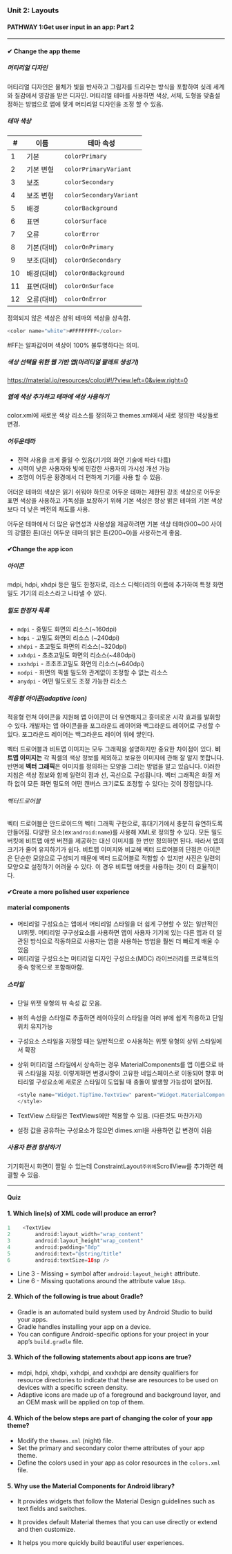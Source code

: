 ### Unit 2: Layouts

#### PATHWAY 1:Get user input in an app: Part 2

<hr/>

#### &#10004; Change the app theme

##### 머티리얼 디자인

머티리얼 디자인은 물체가 빛을 반사하고 그림자를 드리우는 방식을 포함하여 싲레 세계와 질감에서 영감을  받은 디자인. 머티리얼 테마를 사용하면 색상, 서체, 도형을 맞춤설정하는 방법으로 앱에 맞게 머티리얼 디자인을 조정 할 수 있음.

##### 테마 색상

| **#** | **이름**   | **테마 속성**           |
| ----- | ---------- | ----------------------- |
| 1     | 기본       | `colorPrimary`          |
| 2     | 기본 변형  | `colorPrimaryVariant`   |
| 3     | 보조       | `colorSecondary`        |
| 4     | 보조 변형  | `colorSecondaryVariant` |
| 5     | 배경       | `colorBackground`       |
| 6     | 표면       | `colorSurface`          |
| 7     | 오류       | `colorError`            |
| 8     | 기본(대비) | `colorOnPrimary`        |
| 9     | 보조(대비) | `colorOnSecondary`      |
| 10    | 배경(대비) | `colorOnBackground`     |
| 11    | 표면(대비) | `colorOnSurface`        |
| 12    | 오류(대비) | `colorOnError`          |

정의되지 않은 색상은 상위 테마의 색상을 상속함.

```kotlin
<color name="white">#FFFFFFFF</color>
```

#FF는 알파값이며 색상이 100% 불투명하다는 의미.

##### 색상 선택을 위한 웹 기반 앱(머리티얼 팔레트 생성기)

https://material.io/resources/color/#!/?view.left=0&view.right=0



##### 앱에 색상 추가하고 테마에 색상 사용하기

color.xml에 새로운 색상 리소스를 정의하고 themes.xml에서 새로 정의한 색상들로 변경.



##### 어두운테마 

- 전력 사용을 크게 줄일 수 있음(기기의 화면 기술에 따라 다름)
- 시력이 낮은 사용자와 빛에 민감한 사용자의 가시성 개선 가능
- 조명이 어두운 황경에서 더 편하게 기기를 사용 할 수 있음.

어더운 테마의 색상은 읽기 쉬워야 하므로 어두운 테마는 제한된 강조 색상으로 어두운 표면 색상을 사용하고 가독성을 보장하기 위해 기본 색상은 항상 밝은 테마의 기본 색상보다 더 낮은 버전의 채도를 사용.

어두운 테마에서 더 많은 유연성과 사용성을 제공하려면 기본 색상 테마(900~00 사이의 강렬한 톤)대신 어두운 테마의 밝은 톤(200~0)을 사용하는게 좋음.



#### &#10004;Change the app icon

##### 아이콘

mdpi, hdpi, xhdpi 등은 밀도 한정자로, 리소스 디렉터리의 이름에 추가하여 특정 화면 밀도 기기의 리소스라고 나타낼 수 있다.

##### 밀도 한정자 목록

- `mdpi` - 중밀도 화면의 리소스(~160dpi)
- `hdpi` - 고밀도 화면의 리소스 (~240dpi)
- `xhdpi` - 초고밀도 화면의 리소스(~320dpi)
- `xxhdpi` - 초초고밀도 화면의 리소스(~480dpi)
- `xxxhdpi` - 초초초고밀도 화면의 리소스(~640dpi)
- `nodpi` - 화면의 픽셀 밀도와 관계없이 조정할 수 없는 리소스
- `anydpi` - 어떤 밀도로도 조정 가능한 리소스

##### 적응형 아이콘(adaptive icon)

적응형 런쳐 아이콘을 지원해 앱 아이콘이 더 유연해지고 흥미로운 시각 효과를 발휘할 수 있다. 개발자는 앱 아이콘을을 포그라운드 레이어와 백그라운드 레이어로 구성할 수 있다. 포그라운드 레이어는 백그라운드 레이어 위에 쌓인다.

벡터 드로어블과  비트맵 이미지는 모두 그래픽을 설명하지만 중요한 차이점이 있다. **비트맵 이미지는** 각 픽셀의 색상 정보를 제외하고 보유한 이미지에 관해 잘 알지 못합니다. 반면에 **벡터 그래픽**은 이미지를 정의하는 모양을 그리는 방법을 알고 있습니다. 이러한 지침은 색상 정보와 함께 일련의 점과 선, 곡선으로 구성됩니다. 벡터 그래픽은 화질 저하 없이 모든 화면 밀도의 어떤 캔버스 크기로도 조정할 수 있다는 것이 장점입니다.

###### 벡터드로어블 

벡터 드로어블은 안드로이드의 벡터 그래픽 구현으로, 휴대기기에서 충분히 유연하도록 만들어짐. 다양한 요소(ex:```android:name```)를 사용해 XML로 정의할 수 있다. 모든 밀도 버킷에 비트맵 애셋 버전을 제공하는 대신 이미지를  한 번만 정의하면 된다. 따라서 앱의 크기가 줄어 유지하기가 쉽다. 비트맵 이미지와 비교해 벡터 드로어블의 단점은 아이콘은 단순한 모양으로 구성되기 때문에 벡터 드로어블로 적합할 수 있지만 사진은 일련의 모양으로 설정하기 어려울 수 있다. 이 경우 비트맵 애셋을 사용하는 것이 더 효율적이다.

#### &#10004;Create a more polished user experience

#### material components

- 머티리얼 구성요소는 앱에서 머티리얼 스타일을 더 쉽게 구현할 수 있는 일반적인 UI위젯. 머티리얼 구구성요소를 사용하면 앱이 사용자 기기에 있는 다른 앱과 더 일관된 방식으로 작동하므로 사용자는 앱을 사용하는 방법을 훨씬 더 빠르게 배울 수 있음
- 머티리얼 구성요소는 머티리얼 디자인 구성요소(MDC) 라이브러리를 프로젝트의 종속  항목으로 포함해야함.

##### 스타일

- 단일 위젯 유형의 뷰 속성 값 모음.

- 뷰의 속성을 스타일로 추출하면 레이아웃의 스타일을 여러 뷰에 쉽게 적용하고 단일위치 유지가능

- 구성요소 스타일을 지정할 때는 일반적으로 ㅇ사용하는 위젯 유형의 상위 스타일에서 확장

- 상위 머티리얼 스타일에서 상속하는 경우 MaterialComponents를 앱 이름으로 바꿔 스타일을 지정. 이렇게하면 변경사항이 고유한 네임스페이스로 이동되어 향후 머티리얼 구성요소에 새로운 스타일이 도입될 때 충돌이 발생할 가능성이 없어짐. 

  ```kotlin
  <style name="Widget.TipTime.TextView" parent="Widget.MaterialComponents.TextView">
  </style>
  
  ```

- TextView 스타일은 TextViews에만 적용할 수 있음. (다른것도 마찬가지)

- 설정 값을 공유하는 구성요소가 많으면 dimes.xml을 사용하면 값 변경이 쉬움

##### 사용자 환경 향상하기

기기회전시 화면이 짤릴 수 있는데 ConstraintLayout` 주위에 `ScrollView를 추가하면 해결할 수 있음.

<hr/>

#### Quiz 

#### 1. Which line(s) of XML code will produce an error?

```kotlin
1    <TextView
2        android:layout_width="wrap_content"
3        android:layout_height"wrap_content"
4        android:padding="8dp"
5        android:text="@string/title"
6        android:textSize=18sp />
```

- Line 3 - Missing = symbol after `android:layout_height` attribute.
- Line 6 - Missing quotations around the attribute value `18sp`.

#### 2. Which of the following is true about Gradle?

- Gradle is an automated build system used by Android Studio to build your apps.
- Gradle handles installing your app on a device.
- You can configure Android-specific options for your project in your app’s `build.gradle` file.

#### 3. Which of the following statements about app icons are true?

- mdpi, hdpi, xhdpi, xxhdpi, and xxxhdpi are density qualifiers for resource directories to indicate that these are resources to be used on devices with a specific screen density.
- Adaptive icons are made up of a foreground and background layer, and an OEM mask will be applied on top of them.

#### 4. Which of the below steps are part of changing the color of your app theme?

- Modify the `themes.xml` (night) file.
- Set the primary and secondary color theme attributes of your app theme.
- Define the colors used in your app as color resources in the `colors.xml` file.

#### 5. Why use the Material Components for Android library?

-  It provides widgets that follow the Material Design guidelines such as text fields and switches.

-  It provides default Material themes that you can use directly or extend and then customize.
-  It helps you more quickly build beautiful user experiences.











